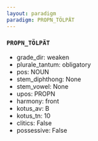 ```yaml
---
layout: paradigm
paradigm: PROPN_TÖLPÄT
---
```

### ` PROPN_TÖLPÄT `


* grade_dir: weaken
* plurale_tantum: obligatory
* pos: NOUN
* stem_diphthong: None
* stem_vowel: None
* upos: PROPN
* harmony: front
* kotus_av: B
* kotus_tn: 10
* clitics: False
* possessive: False
